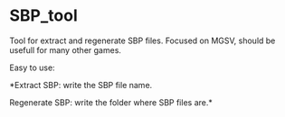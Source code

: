 # SBP_tool
Tool for extract and regenerate SBP files. Focused on MGSV, should be usefull for many other games.


Easy to use:

*Extract SBP: write the SBP file name.

Regenerate SBP: write the folder where SBP files are.*
